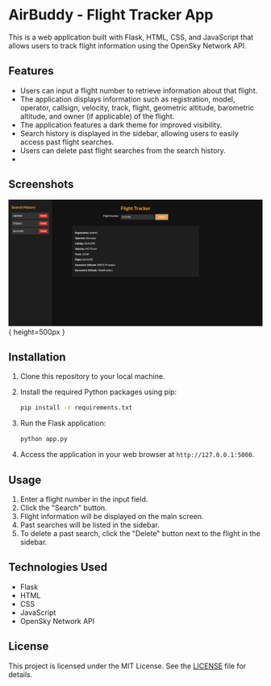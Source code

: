 # AirBuddy - Flight Tracker App

This is a web application built with Flask, HTML, CSS, and JavaScript that allows users to track flight information using the OpenSky Network API.

## Features

- Users can input a flight number to retrieve information about that flight.
- The application displays information such as registration, model, operator, callsign, velocity, track, flight, geometric altitude, barometric altitude, and owner (if applicable) of the flight.
- The application features a dark theme for improved visibility.
- Search history is displayed in the sidebar, allowing users to easily access past flight searches.
- Users can delete past flight searches from the search history.
- 
## Screenshots

![Home Screen](screenshots/homescreen.png){ height=500px }

## Installation

1. Clone this repository to your local machine.
2. Install the required Python packages using pip:
   ```bash
   pip install -r requirements.txt
   ```
3. Run the Flask application:
   ```bash
   python app.py
   ```

4. Access the application in your web browser at `http://127.0.0.1:5000`.

## Usage

1. Enter a flight number in the input field.
2. Click the "Search" button.
3. Flight information will be displayed on the main screen.
4. Past searches will be listed in the sidebar.
5. To delete a past search, click the "Delete" button next to the flight in the sidebar.

## Technologies Used

- Flask
- HTML
- CSS
- JavaScript
- OpenSky Network API

## License

This project is licensed under the MIT License. See the [LICENSE](LICENSE) file for details.
